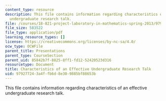 ```yaml
---
content_type: resource
description: This file contains information regarding characteristics of an effective
  undergraduate research talk.
file: /courses/18-821-project-laboratory-in-mathematics-spring-2013/979277243a4ffb6d8e309885bf88653b_MIT18_821S13_presentnotes.pdf
file_size: 583522
file_type: application/pdf
learning_resource_types: []
license: https://creativecommons.org/licenses/by-nc-sa/4.0/
ocw_type: OCWFile
parent_title: Presentations
parent_type: CourseSection
parent_uid: 85842b7f-8825-8ff1-fd12-52420523d316
resourcetype: Document
title: Characteristics of an Effective Undergraduate Research Talk
uid: 97927724-3a4f-fb6d-8e30-9885bf88653b
---
```

This file contains information regarding characteristics of an effective undergraduate research talk.